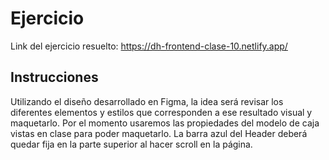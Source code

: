 # Ejercicio
Link del ejercicio resuelto: https://dh-frontend-clase-10.netlify.app/

## Instrucciones
Utilizando el diseño desarrollado en Figma, la idea será revisar los diferentes elementos y estilos que corresponden a ese resultado visual y maquetarlo.
Por el momento usaremos las propiedades del modelo de caja vistas en clase para poder maquetarlo. La barra azul del Header deberá quedar fija en la parte superior al hacer scroll en la página.